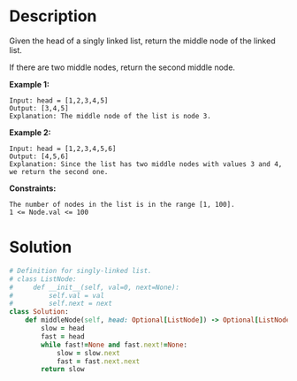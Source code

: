 # Description
Given the head of a singly linked list, return the middle node of the linked list.

If there are two middle nodes, return the second middle node.

**Example 1:**
```
Input: head = [1,2,3,4,5]
Output: [3,4,5]
Explanation: The middle node of the list is node 3.
```
**Example 2:**
```
Input: head = [1,2,3,4,5,6]
Output: [4,5,6]
Explanation: Since the list has two middle nodes with values 3 and 4, we return the second one.
```
**Constraints:**
```
The number of nodes in the list is in the range [1, 100].
1 <= Node.val <= 100
```
# Solution
```ruby
# Definition for singly-linked list.
# class ListNode:
#     def __init__(self, val=0, next=None):
#         self.val = val
#         self.next = next
class Solution:
    def middleNode(self, head: Optional[ListNode]) -> Optional[ListNode]:
        slow = head
        fast = head
        while fast!=None and fast.next!=None:
            slow = slow.next
            fast = fast.next.next
        return slow
```
